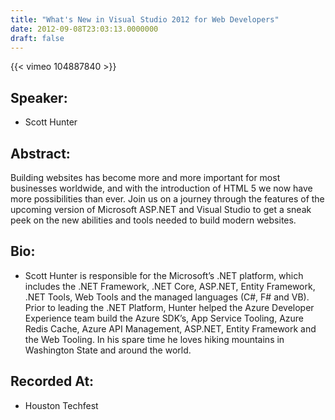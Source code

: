 ```yaml
---
title: "What's New in Visual Studio 2012 for Web Developers"
date: 2012-09-08T23:03:13.0000000
draft: false
---
```


{{< vimeo 104887840 >}}

## Speaker:

 - Scott Hunter

## Abstract:

<p>Building websites has become more and more important for most businesses worldwide, and with the introduction of HTML 5 we now have more possibilities than ever. Join us on a journey through the features of the upcoming version of Microsoft ASP.NET and Visual Studio to get a sneak peek on the new abilities and tools needed to build modern websites.</p>

## Bio:

 - <p>Scott Hunter is responsible for the Microsoft’s .NET platform, which includes the .NET Framework, .NET Core, ASP.NET, Entity Framework, .NET Tools, Web Tools and the managed languages (C#, F# and VB). Prior to leading the .NET Platform, Hunter helped the Azure Developer Experience team build the Azure SDK’s, App Service Tooling, Azure Redis Cache, Azure API Management, ASP.NET, Entity Framework and the Web Tooling. In his spare time he loves hiking mountains in Washington State and around the world.</p>

## Recorded At:

 - Houston Techfest

